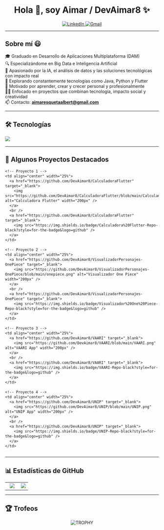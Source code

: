<h1 align="center">Hola 👋, soy Aimar / DevAimar8 ✨</h1> 

<p align="center">
  <a href="https://www.linkedin.com/in/aimar-esqueta-albert-a0a33b302/" target="blank">
    <img src="https://img.shields.io/badge/LinkedIn-0077B5?style=for-the-badge&logo=linkedin&logoColor=white" alt="LinkedIn" />
  </a>
  <a href="mailto:aimaresquetaalbert@gmail.com" target="blank">
    <img src="https://img.shields.io/badge/Gmail-D14836?style=for-the-badge&logo=gmail&logoColor=white" alt="Gmail" />
  </a>
</p>

---

## Sobre mí 😃

🎓 Graduado en Desarrollo de Aplicaciones Multiplataforma (DAM)  
🔍 Especializándome en Big Data e Inteligencia Artificial  
🧠 Apasionado por la IA, el análisis de datos y las soluciones tecnológicas con impacto real  
📱 Explorando constantemente tecnologías como Java, Python y Flutter  
🚀 Motivado por aprender, crear y crecer personal y profesionalmente  
👨‍💻 Enfocado en proyectos que combinan tecnología, impacto social y creatividad  
📫 Contacto: **aimaresquetaalbert@gmail.com**

---

## 🛠 Tecnologías

<p align="left">
  <a href="https://skillicons.dev">
    <img src="https://skillicons.dev/icons?i=androidstudio,java,dart,flutter,py,css,html,js,mysql,sqlite,firebase,github,docker,eclipse,vscode&perline=12" />
  </a>
</p>

---

## 🚀 Algunos Proyectos Destacados

<table align="center">
  <tr>

    <!-- Proyecto 1 -->
    <td align="center" width="25%">
      <a href="https://github.com/DevAimar8/CalculadoraFlutter" target="_blank">
        <img src="https://github.com/DevAimar8/CalculadoraFlutter/blob/main/CalculadoraFlutter.png" alt="Calculadora Flutter" width="200px" />
      </a>
      <br />
      <a href="https://github.com/DevAimar8/CalculadoraFlutter" target="_blank">
        <img src="https://img.shields.io/badge/Calculadora%20Flutter-Repo-black?style=for-the-badge&logo=github" />
      </a>
    </td>

    <!-- Proyecto 2 -->
    <td align="center" width="25%">
      <a href="https://github.com/DevAimar8/VisualizadorPersonajes-OnePiece" target="_blank">
        <img src="https://github.com/DevAimar8/VisualizadorPersonajes-OnePiece/blob/main/onepiece.png" alt="Visualizador One Piece" width="200px" />
      </a>
      <br />
      <a href="https://github.com/DevAimar8/VisualizadorPersonajes-OnePiece" target="_blank">
        <img src="https://img.shields.io/badge/Visualizador%20One%20Piece-Repo-black?style=for-the-badge&logo=github" />
      </a>
    </td>

    <!-- Proyecto 3 -->
    <td align="center" width="25%">
      <a href="https://github.com/DevAimar8/VAARI" target="_blank">
        <img src="https://github.com/DevAimar8/VAARI/blob/main/VAARI.png" alt="VAARI App" width="200px" />
      </a>
      <br />
      <a href="https://github.com/DevAimar8/VAARI" target="_blank">
        <img src="https://img.shields.io/badge/VAARI-Repo-black?style=for-the-badge&logo=github" />
      </a>
    </td>

    <!-- Proyecto 4 -->
    <td align="center" width="25%">
      <a href="https://github.com/DevAimar8/UNIP" target="_blank">
        <img src="https://github.com/DevAimar8/UNIP/blob/main/UNIP.png" alt="UNIP App" width="200px" />
      </a>
      <br />
      <a href="https://github.com/DevAimar8/UNIP" target="_blank">
        <img src="https://img.shields.io/badge/UNIP-Repo-black?style=for-the-badge&logo=github" />
      </a>
    </td>

  </tr>
</table>

---

## 📊 Estadísticas de GitHub

<table align="center">
<tr>
<td width="60%" align="center">
  <img src="https://github-readme-streak-stats.herokuapp.com/?user=DevAimar8&theme=dark&hide_border=false" />
</td>
<td width="40%" align="center">
  <img src="https://github-readme-stats.anuraghazra1.vercel.app/api/top-langs/?username=DevAimar8&theme=dark&hide_border=false&no-bg=true&no-frame=true&langs_count=10"/>
</td>
</tr>
</table>

---

## 🏆 Trofeos

<p align="center">
  <img src="https://github-profile-trophy.vercel.app/?username=DevAimar8&theme=radical&row=1&column=7&margin-w=5&margin-h=15&no-bg=true" alt="TROPHY" />
</p>

